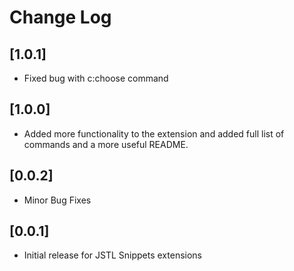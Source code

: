# Change Log

## [1.0.1]

- Fixed bug with c:choose command

## [1.0.0]

- Added more functionality to the extension and added full list of commands and a more useful README. 

## [0.0.2]

- Minor Bug Fixes

## [0.0.1]

- Initial release for JSTL Snippets extensions
